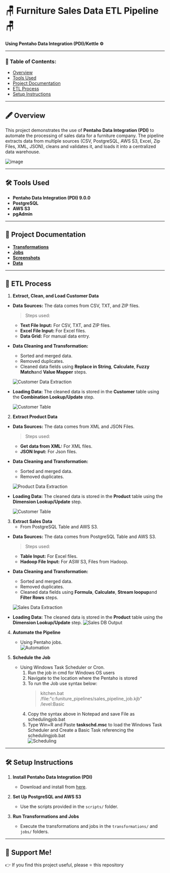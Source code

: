 # 🪑 Furniture Sales Data ETL Pipeline 🪑  
**Using Pentaho Data Integration (PDI)/Kettle ⚙**  

---

### 📃 Table of Contents:
- [Overview](#-overview)
- [Tools Used](#-tools-used)
- [Project Documentation](#-project-documentation)
- [ETL Process](#-ETL-Process)
- [Setup Instructions](#-setup-instructions)

---

## 🖋 Overview  
This project demonstrates the use of **Pentaho Data Integration (PDI)** to automate the processing of sales data for a furniture company. The pipeline extracts data from multiple sources (CSV, PostgreSQL, AWS S3, Excel, Zip Files, XML, JSON), cleans and validates it, and loads it into a centralized data warehouse.  

![image](screenshots/etl_problem.png)
 

---

## 🛠 Tools Used  
- **Pentaho Data Integration (PDI) 9.0.0**  
- **PostgreSQL**  
- **AWS S3**  
- **pgAdmin**  

---

## 📂 Project Documentation  
- **[Transformations](../transformations)**  
- **[Jobs](../jobs)**  
- **[Screenshots](../screenshots)**  
- **[Data](../data)**  

---

## 📌 ETL Process  
1. **Extract, Clean, and Load Customer Data**  

- **Data Sources:** The data comes from CSV, TXT, and ZIP files.  
  > Steps used:  
  - **Text File Input:** For CSV, TXT, and ZIP files.  
  - **Excel File Input:** For Excel files.  
  - **Data Grid:** For manual data entry.  

- **Data Cleaning and Transformation:**  
  - Sorted and merged data.  
  - Removed duplicates.  
  - Cleaned data fields using **Replace in String**, **Calculate**, **Fuzzy Match**and **Value Mapper** steps.  

  ![Customer Data Extraction](screenshots/customerData%20transformation.png)  

- **Loading Data:** The cleaned data is stored in the **Customer** table using the **Combination Lookup/Update** step.  

  ![Customer Table](screenshots/loaded%20customer%20data%20db.png)

2. **Extract Product Data**  

- **Data Sources:** The data comes from XML and JSON Files.  
  > Steps used:  
  - **Get data from XML:** For XML files.  
  - **JSON Input:** For Json files.  

- **Data Cleaning and Transformation:**  
  - Sorted and merged data.  
  - Removed duplicates.
    
   ![Product Data Extraction](screenshots/productData%20transformation.png)

- **Loading Data:** The cleaned data is stored in the **Product** table using the **Dimension Lookup/Update** step.  

  ![Customer Table](screenshots/loaded%20product%20data%20db.png)

3. **Extract Sales Data**  
   - From PostgreSQL Table and AWS S3.
- **Data Sources:** The data comes from PostgreSQL Table and AWS S3.  
  > Steps used:
  - **Table Input:** For Excel files.  
  - **Hadoop File Input:** For ASW S3, Files from Hadoop.

- **Data Cleaning and Transformation:**  
  - Sorted and merged data.  
  - Removed duplicates.  
  - Cleaned data fields using **Formula**, **Calculate**, **Stream loopup**and **Filter Rows** steps.
    
   ![Sales Data Extraction](screenshots/salesData%20transformation.png)

- **Loading Data:** The cleaned data is stored in the **Product** table using the **Dimension Lookup/Update** step.
  ![Sales DB Output](screenshots/loaded%20sales%20data%20db.png)

4. **Automate the Pipeline**  
   - Using Pentaho jobs.  
   ![Automation](screenshots/sale_pipeline_job.png)  

7. **Schedule the Job**  
   - Using Windows Task Scheduler or Cron.
      1. Run the job in cmd for Windows OS users
      2. Navigate to the location where the Pentaho is stored
      3. To run the Job use syntax below:
          > kitchen.bat /file:"c:funiture_pipelines/sales_pipeline_job.kjb" /level:Basic
      4. Copy the syntax above in Notepad and save File as schedulingjob.bat
      5. Type Win+R and Paste **taskschd.msc** to load the Windows Task Scheduler and Create a Basic Task referencing the schedulingjob.bat  
   ![Scheduling](screenshots/task_scheduler.png)

---

## 🛠 Setup Instructions  
1. **Install Pentaho Data Integration (PDI)**  
   - Download and install from [here](https://sourceforge.net/projects/pentaho/).  

2. **Set Up PostgreSQL and AWS S3**  
   - Use the scripts provided in the `scripts/` folder.  

3. **Run Transformations and Jobs**  
   - Execute the transformations and jobs in the `transformations/` and `jobs/` folders.  

---

## 🙌 Support Me!  
👉 If you find this project useful, please ⭐ this repository  

